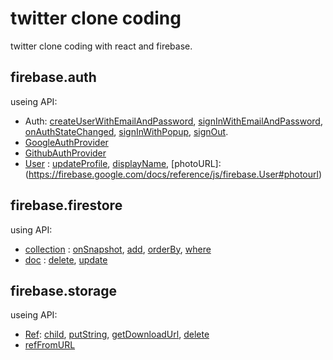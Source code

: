 # twitter clone coding
twitter clone coding with react and firebase.

## firebase.auth
useing API:
- Auth: [createUserWithEmailAndPassword](https://firebase.google.com/docs/reference/js/firebase.auth.Auth?authuser=0#createuserwithemailandpassword), [signInWithEmailAndPassword](https://firebase.google.com/docs/reference/js/firebase.auth.Auth?authuser=0#signinwithemailandpassword), [onAuthStateChanged](https://firebase.google.com/docs/reference/js/firebase.auth.Auth?authuser=0#onauthstatechanged), [signInWithPopup](https://firebase.google.com/docs/reference/js/firebase.auth.Auth?authuser=0#signinwithpopup), [signOut](https://firebase.google.com/docs/reference/js/firebase.auth.Auth?authuser=0#signout).  
- [GoogleAuthProvider](https://firebase.google.com/docs/reference/js/firebase.auth.GoogleAuthProvider?authuser=0)  
- [GithubAuthProvider](https://firebase.google.com/docs/reference/js/firebase.auth.GithubAuthProvider?authuser=0)  
- [User](https://firebase.google.com/docs/reference/js/firebase.User?authuser=0) : [updateProfile](https://firebase.google.com/docs/reference/js/firebase.User?authuser=0#updateprofile), [displayName](https://firebase.google.com/docs/reference/js/firebase.User#displayname), [photoURL]:(https://firebase.google.com/docs/reference/js/firebase.User#photourl)


## firebase.firestore
using API:
- [collection](https://firebase.google.com/docs/reference/js/firebase.firestore.CollectionReference?authuser=0) : [onSnapshot](https://firebase.google.com/docs/reference/js/firebase.firestore.CollectionReference?authuser=0#onsnapshot), [add](https://firebase.google.com/docs/reference/js/firebase.firestore.CollectionReference?authuser=0#add), [orderBy](https://firebase.google.com/docs/reference/js/firebase.firestore.CollectionReference?authuser=0#orderby), [where](https://firebase.google.com/docs/reference/js/firebase.firestore.CollectionReference?authuser=0#where)
- [doc](https://firebase.google.com/docs/reference/js/firebase.firestore.CollectionReference?authuser=0#doc) : [delete](https://firebase.google.com/docs/reference/js/firebase.firestore.DocumentReference?authuser=0#delete), [update](https://firebase.google.com/docs/reference/js/firebase.firestore.DocumentReference?authuser=0#update)


## firebase.storage
useing API:
- [Ref](https://firebase.google.com/docs/reference/js/firebase.storage.Reference?authuser=0): [child](https://firebase.google.com/docs/reference/js/firebase.storage.Reference?authuser=0#child), [putString](https://firebase.google.com/docs/reference/js/firebase.storage.Reference?authuser=0#putstring), [getDownloadUrl](https://firebase.google.com/docs/reference/js/firebase.storage.Reference?authuser=0#getdownloadurl),
[delete](https://firebase.google.com/docs/reference/js/firebase.storage.Reference?authuser=0#delete)
- [refFromURL](https://firebase.google.com/docs/reference/js/firebase.storage.Storage?authuser=0#reffromurl)

